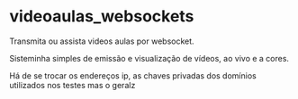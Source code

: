 # videoaulas_websockets
Transmita ou assista videos aulas por websocket.

Sisteminha simples de emissão e visualização de vídeos, ao vivo e a cores.

Há de se trocar os endereços ip, as chaves privadas dos domínios utilizados nos testes mas o geralz
